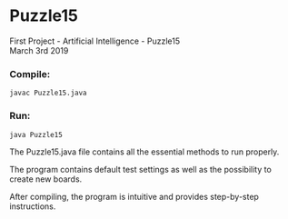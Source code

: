 # Puzzle15
First Project - Artificial Intelligence - Puzzle15                                              
March 3rd 2019

### Compile:

	javac Puzzle15.java

### Run:

	java Puzzle15

The Puzzle15.java file contains all the essential methods to run properly.

The program contains default test settings as well as the possibility to create new boards.

After compiling, the program is intuitive and provides step-by-step instructions.
